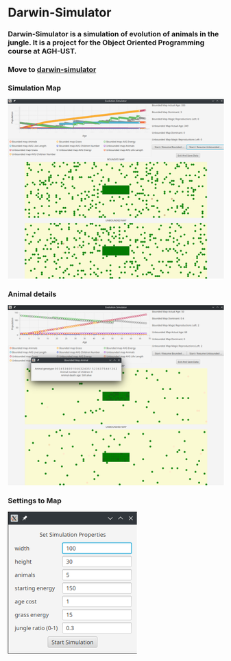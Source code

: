 # Darwin-Simulator
### Darwin-Simulator is a simulation of evolution of animals in the jungle. It is a project for the Object Oriented Programming course at AGH-UST.

### Move to [darwin-simulator](darwin-simulator)

### Simulation Map
![img_2.png](images%2Fimg_2.png)

### Animal details
![img_1.png](images%2Fimg_1.png)


### Settings to Map
![img.png](images%2Fimg.png)
